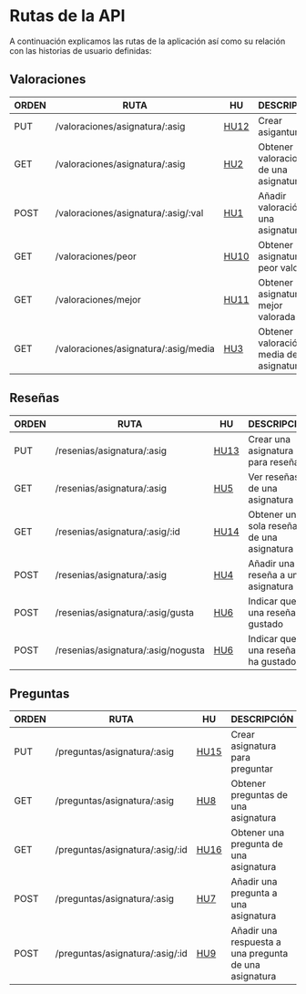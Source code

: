 # Rutas de la API

A continuación explicamos las rutas de la aplicación así como su relación con las historias de usuario definidas:

## Valoraciones

| ORDEN | RUTA | HU | DESCRIPCIÓN |
| -- | -- | -- | -- |
| PUT | /valoraciones/asignatura/:asig | [HU12][hu12] | Crear asigantura |
| GET | /valoraciones/asignatura/:asig | [HU2][hu2] | Obtener valoraciones de una asignatura |
| POST | /valoraciones/asignatura/:asig/:val | [HU1][hu1]  | Añadir valoración a una asignatura |
| GET | /valoraciones/peor | [HU10][hu10] | Obtener asignatura peor valorada |
| GET | /valoraciones/mejor | [HU11][hu11] | Obtener asignatura mejor valorada |
| GET | /valoraciones/asignatura/:asig/media | [HU3][hu3] | Obtener valoración media de una asignatura |


## Reseñas

| ORDEN | RUTA | HU | DESCRIPCIÓN |
| -- | -- | -- | -- |
| PUT | /resenias/asignatura/:asig | [HU13][hu13] | Crear una asignatura para reseñar |
| GET | /resenias/asignatura/:asig | [HU5][hu5] | Ver reseñas de una asignatura |
| GET | /resenias/asignatura/:asig/:id | [HU14][hu14] | Obtener una sola reseña de una asignatura |
| POST | /resenias/asignatura/:asig | [HU4][hu4] | Añadir una reseña a una asignatura |
| POST | /resenias/asignatura/:asig/gusta | [HU6][hu6] | Indicar que una reseña ha gustado |
| POST | /resenias/asignatura/:asig/nogusta | [HU6][hu6] | Indicar que una reseña no ha gustado |

## Preguntas

| ORDEN | RUTA | HU | DESCRIPCIÓN |
| -- | -- | -- | -- |
| PUT | /preguntas/asignatura/:asig | [HU15][hu15] | Crear asignatura para preguntar |
| GET | /preguntas/asignatura/:asig | [HU8][hu8] | Obtener preguntas de una asignatura |
| GET | /preguntas/asignatura/:asig/:id | [HU16][hu16] | Obtener una pregunta de una asignatura |
| POST | /preguntas/asignatura/:asig | [HU7][hu7] | Añadir una pregunta a una asignatura |
| POST | /preguntas/asignatura/:asig/:id | [HU9][hu9] | Añadir una respuesta a una pregunta de una asignatura |

[hu1]: https://github.com/PedroMFC/EvaluaUGR/issues/12
[hu2]: https://github.com/PedroMFC/EvaluaUGR/issues/13
[hu3]: https://github.com/PedroMFC/EvaluaUGR/issues/14
[hu4]: https://github.com/PedroMFC/EvaluaUGR/issues/15
[hu5]: https://github.com/PedroMFC/EvaluaUGR/issues/16
[hu6]: https://github.com/PedroMFC/EvaluaUGR/issues/17
[hu7]: https://github.com/PedroMFC/EvaluaUGR/issues/18
[hu8]: https://github.com/PedroMFC/EvaluaUGR/issues/19
[hu9]: https://github.com/PedroMFC/EvaluaUGR/issues/20
[hu10]: https://github.com/PedroMFC/EvaluaUGR/issues/62
[hu11]: https://github.com/PedroMFC/EvaluaUGR/issues/63
[hu12]: https://github.com/PedroMFC/EvaluaUGR/issues/75
[hu13]: https://github.com/PedroMFC/EvaluaUGR/issues/79
[hu14]: https://github.com/PedroMFC/EvaluaUGR/issues/80
[hu15]: https://github.com/PedroMFC/EvaluaUGR/issues/81
[hu16]: https://github.com/PedroMFC/EvaluaUGR/issues/82